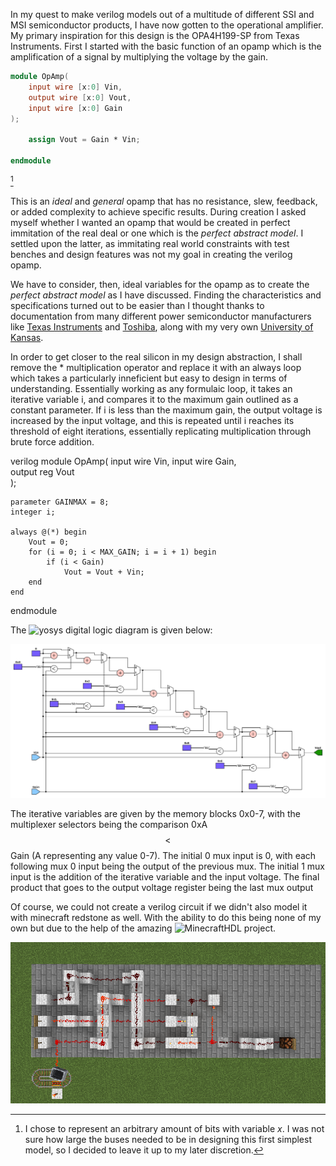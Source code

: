 In my quest to make verilog models out of a multitude of different SSI and MSI semiconductor products, I have now gotten to the operational amplifier. My primary inspiration for this design is the OPA4H199-SP from Texas Instruments. First I started with the basic function of an opamp which is the amplification of a signal by multiplying the voltage by the gain. 

``` verilog
module OpAmp(
    input wire [x:0] Vin,
    output wire [x:0] Vout,
    input wire [x:0] Gain
);

    assign Vout = Gain * Vin;

endmodule
```

[^1]

[^1]: I chose to represent an arbitrary amount of bits with variable $x$. I was not sure how large the buses needed to be in designing this first simplest model, so I decided to leave it up to my later discretion.  

This is an _ideal_ and _general_ opamp that has no resistance, slew, feedback, or added complexity to achieve specific results. During creation I asked myself whether I wanted an opamp that would be created in perfect immitation of the real deal or one which is the _perfect abstract model_. I settled upon the latter, as immitating real world constraints with test benches and design features was not my goal in creating the verilog opamp. 

We have to consider, then, ideal variables for the opamp as to create the _perfect abstract model_ as I have discussed. Finding the characteristics and specifications turned out to be easier than I thought thanks to documentation from many different power semiconductor manufacturers like [Texas Instruments](https://www.ti.com.cn/cn/lit/an/slaa068b/slaa068b.pdf) and [Toshiba](https://toshiba.semicon-storage.com/us/semiconductor/knowledge/faq/linear_opamp/what-is-the-ideal-op-amp.html), along with my very own [University of Kansas](https://www.google.com/url?sa=t&source=web&rct=j&opi=89978449&url=http://www.ittc.ku.edu/~jstiles/412/handouts/2.1%2520The%2520ideal%2520op-amp/The%2520Ideal%2520Operational%2520Amplifier%2520lecture.pdf&ved=2ahUKEwihno_t1omLAxXgHzQIHSn5FbgQFnoECA4QAQ&usg=AOvVaw190cbAOtlScLv1mi2fzOeu).

In order to get closer to the real silicon in my design abstraction, I shall remove the * multiplication operator and replace it with an always loop which takes a particularly inneficient but easy to design in terms of understanding. Essentially working as any formulaic loop, it takes an iterative variable i, and compares it to the maximum gain outlined as a constant parameter. If i is less than the maximum gain, the output voltage is increased by the input voltage, and this is repeated until i reaches its threshold of eight iterations, essentially replicating multiplication through brute force addition.

verilog
module OpAmp(
    input wire Vin, 
    input wire Gain,  
    output reg Vout  
);

    parameter GAINMAX = 8; 
    integer i;               

    always @(*) begin
        Vout = 0; 
        for (i = 0; i < MAX_GAIN; i = i + 1) begin
            if (i < Gain)  
                Vout = Vout + Vin;
        end
    end

endmodule



The ![yosys](https://github.com/YosysHQ/yosys) digital logic diagram is given below:


![Branching](https://github.com/tkoetting03/silicon/blob/5b4a1d61058f8b032c0119c96a48a9e4778b6637/blog/Untitled.svg)

The iterative variables are given by the memory blocks 0x0-7, with the multiplexer selectors being the comparison 0xA $$<$$ Gain (A representing any value 0-7). The initial 0 mux input is 0, with each following mux 0 input being the output of the previous mux. The initial 1 mux input is the addition of the iterative variable and the input voltage. The final product that goes to the output voltage register being the last mux output


Of course, we could not create a verilog circuit if we didn't also model it with minecraft redstone as well. With the ability to do this being none of my own but due to the help of the amazing ![MinecraftHDL](https://github.com/itsfrank/MinecraftHDL) project.

![Branching](https://github.com/tkoetting03/silicon/blob/5b4a1d61058f8b032c0119c96a48a9e4778b6637/blog/2025-01-26_15.25.32%20copy.png)

